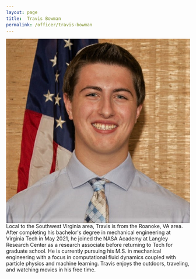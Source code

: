```yaml
---
layout: page
title:  Travis Bowman
permalink: /officer/travis-bowman
---
```


<div>
<img class="headshot" style="float: left; padding-right:10px" src="/uploads/headshots/Bowman_Travis.jpg">
</div>
Local to the Southwest Virginia area, Travis is from the Roanoke, VA area. After completing his bachelor's degree in mechanical engineering at Virginia Tech in May 2021, he joined the NASA Academy at Langley Research Center as a research associate before returning to Tech for graduate school. He is currently pursuing his M.S. in mechanical engineering with a focus in computational fluid dynamics coupled with particle physics and machine learning. Travis enjoys the outdoors, traveling, and watching movies in his free time.